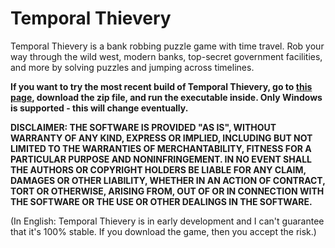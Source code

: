 # Temporal Thievery
Temporal Thievery is a bank robbing puzzle game with time travel.
Rob your way through the wild west, modern banks, top-secret government facilities, and more by solving puzzles and jumping across timelines.

**If you want to try the most recent build of Temporal Thievery, go to [this page](https://github.com/Rebmiami/TemporalThievery/releases/tag/auto), download the zip file, and run the executable inside. Only Windows is supported - this will change eventually.**

**DISCLAIMER: THE SOFTWARE IS PROVIDED "AS IS", WITHOUT WARRANTY OF ANY KIND, EXPRESS OR IMPLIED, INCLUDING BUT NOT LIMITED TO THE WARRANTIES OF MERCHANTABILITY, FITNESS FOR A PARTICULAR PURPOSE AND NONINFRINGEMENT. IN NO EVENT SHALL THE AUTHORS OR COPYRIGHT HOLDERS BE LIABLE FOR ANY CLAIM, DAMAGES OR OTHER LIABILITY, WHETHER IN AN ACTION OF CONTRACT, TORT OR OTHERWISE, ARISING FROM, OUT OF OR IN CONNECTION WITH THE SOFTWARE OR THE USE OR OTHER DEALINGS IN THE SOFTWARE.**

(In English: Temporal Thievery is in early development and I can't guarantee that it's 100% stable. If you download the game, then you accept the risk.)
